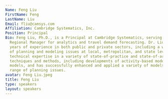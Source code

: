 ```yaml
---
Name: Feng Liu
FirstName: Feng
LastName: Liu
Email: fliu@camsys.com
Affiliation: Cambridge Systematics, Inc.
Position: Principal
Bio: Feng Liu, Ph.D., is a Principal at Cambridge Systematics, serving as the Mid-Atlantic
  Regional Manager for analytics and travel demand forecasting. Dr. Liu had thirty
  years of experience in both public and private sectors, including a wide spectrum
  of planning and modeling issues at local, metropolitan, and state levels. He has
  technical expertise in a variety of state-of-practice and state-of-art modeling
  techniques and methods, including developments of activity-based models and trip-based
  models, and has successfully enhanced and applied a variety of models to a wide
  range of planning issues.
avatar: Feng Liu.jpeg
title: Feng Liu
type: speakers
layout: speakers
---
```

